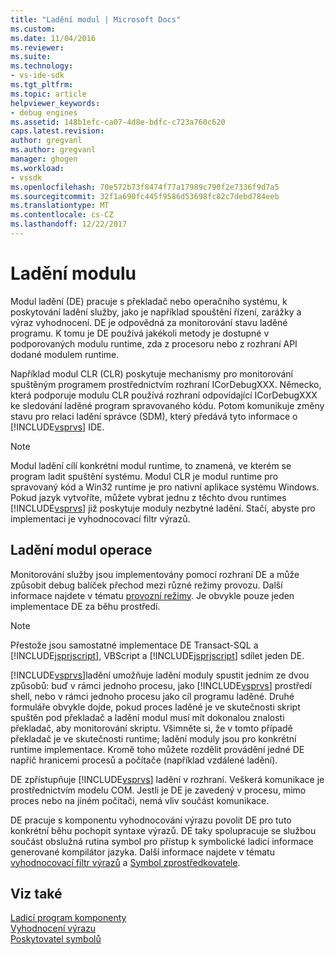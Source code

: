 ```yaml
---
title: "Ladění modul | Microsoft Docs"
ms.custom: 
ms.date: 11/04/2016
ms.reviewer: 
ms.suite: 
ms.technology:
- vs-ide-sdk
ms.tgt_pltfrm: 
ms.topic: article
helpviewer_keywords:
- debug engines
ms.assetid: 148b1efc-ca07-4d8e-bdfc-c723a760c620
caps.latest.revision: 
author: gregvanl
ms.author: gregvanl
manager: ghogen
ms.workload:
- vssdk
ms.openlocfilehash: 70e572b73f8474f77a17989c790f2e7336f9d7a5
ms.sourcegitcommit: 32f1a690fc445f9586d53698fc82c7debd784eeb
ms.translationtype: MT
ms.contentlocale: cs-CZ
ms.lasthandoff: 12/22/2017
---
```

# <a name="debug-engine"></a>Ladění modulu
Modul ladění (DE) pracuje s překladač nebo operačního systému, k poskytování ladění služby, jako je například spouštění řízení, zarážky a výraz vyhodnocení. DE je odpovědná za monitorování stavu laděné programu. K tomu je DE používá jakékoli metody je dostupné v podporovaných modulu runtime, zda z procesoru nebo z rozhraní API dodané modulem runtime.  
  
 Například modul CLR (CLR) poskytuje mechanismy pro monitorování spuštěným programem prostřednictvím rozhraní ICorDebugXXX. Německo, která podporuje modulu CLR používá rozhraní odpovídající ICorDebugXXX ke sledování laděné program spravovaného kódu. Potom komunikuje změny stavu pro relaci ladění správce (SDM), který předává tyto informace o [!INCLUDE[vsprvs](../../code-quality/includes/vsprvs_md.md)] IDE.  
  
> [!NOTE]
>  Modul ladění cílí konkrétní modul runtime, to znamená, ve kterém se program ladit spuštění systému. Modul CLR je modul runtime pro spravovaný kód a Win32 runtime je pro nativní aplikace systému Windows. Pokud jazyk vytvoříte, můžete vybrat jednu z těchto dvou runtimes [!INCLUDE[vsprvs](../../code-quality/includes/vsprvs_md.md)] již poskytuje moduly nezbytné ladění. Stačí, abyste pro implementaci je vyhodnocovací filtr výrazů.  
  
## <a name="debug-engine-operation"></a>Ladění modul operace  
 Monitorování služby jsou implementovány pomocí rozhraní DE a může způsobit debug balíček přechod mezi různé režimy provozu. Další informace najdete v tématu [provozní režimy](../../extensibility/debugger/operational-modes.md). Je obvykle pouze jeden implementace DE za běhu prostředí.  
  
> [!NOTE]
>  Přestože jsou samostatné implementace DE Transact-SQL a [!INCLUDE[jsprjscript](../../debugger/debug-interface-access/includes/jsprjscript_md.md)], VBScript a [!INCLUDE[jsprjscript](../../debugger/debug-interface-access/includes/jsprjscript_md.md)] sdílet jeden DE.  
  
 [!INCLUDE[vsprvs](../../code-quality/includes/vsprvs_md.md)]ladění umožňuje ladění moduly spustit jedním ze dvou způsobů: buď v rámci jednoho procesu, jako [!INCLUDE[vsprvs](../../code-quality/includes/vsprvs_md.md)] prostředí shell, nebo v rámci jednoho procesu jako cíl programu laděné. Druhé formuláře obvykle dojde, pokud proces laděné je ve skutečnosti skript spuštěn pod překladač a ladění modul musí mít dokonalou znalosti překladač, aby monitorování skriptu. Všimněte si, že v tomto případě překladač je ve skutečnosti runtime; ladění moduly jsou pro konkrétní runtime implementace. Kromě toho můžete rozdělit provádění jedné DE napříč hranicemi procesů a počítače (například vzdálené ladění).  
  
 DE zpřístupňuje [!INCLUDE[vsprvs](../../code-quality/includes/vsprvs_md.md)] ladění v rozhraní. Veškerá komunikace je prostřednictvím modelu COM. Jestli je DE je zavedený v procesu, mimo proces nebo na jiném počítači, nemá vliv součást komunikace.  
  
 DE pracuje s komponentu vyhodnocování výrazu povolit DE pro tuto konkrétní běhu pochopit syntaxe výrazů. DE taky spolupracuje se službou součást obslužná rutina symbol pro přístup k symbolické ladicí informace generované kompilátor jazyka. Další informace najdete v tématu [vyhodnocovací filtr výrazů](../../extensibility/debugger/expression-evaluator.md) a [Symbol zprostředkovatele](../../extensibility/debugger/symbol-provider.md).  
  
## <a name="see-also"></a>Viz také  
 [Ladicí program komponenty](../../extensibility/debugger/debugger-components.md)   
 [Vyhodnocení výrazu](../../extensibility/debugger/expression-evaluator.md)   
 [Poskytovatel symbolů](../../extensibility/debugger/symbol-provider.md)